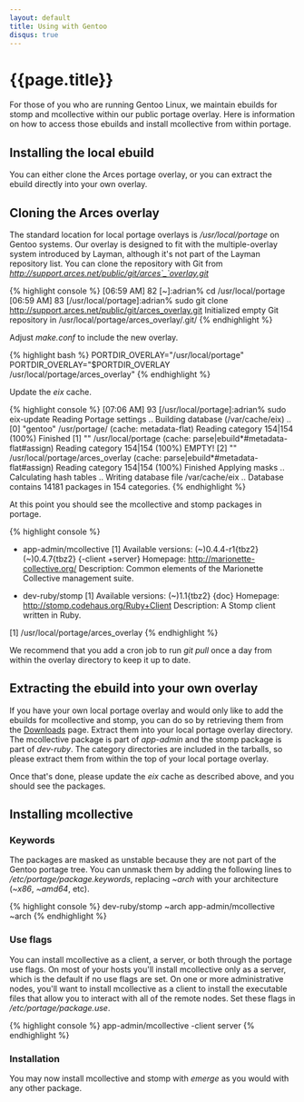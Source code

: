 ```yaml
---
layout: default
title: Using with Gentoo
disqus: true
---
```

[Downloads]: http://code.google.com/p/mcollective/downloads/list

# {{page.title}}
For those of you who are running Gentoo Linux, we maintain ebuilds for stomp and mcollective within our public portage overlay.  Here is information on how to access those ebuilds and install mcollective from within portage.

## Installing the local ebuild
You can either clone the Arces portage overlay, or you can extract the ebuild directly into your own overlay.

## Cloning the Arces overlay
The standard location for local portage overlays is _/usr/local/portage_ on Gentoo systems.  Our overlay is designed to fit with the multiple-overlay system introduced by Layman, although it's not part of the Layman repository list.  You can clone the repository with Git from _http://support.arces.net/public/git/arces`_`overlay.git_

{% highlight console %}
[06:59 AM] 82 [~]:adrian% cd /usr/local/portage
[06:59 AM] 83 [/usr/local/portage]:adrian% sudo git clone http://support.arces.net/public/git/arces_overlay.git
Initialized empty Git repository in /usr/local/portage/arces_overlay/.git/
{% endhighlight %}

Adjust _make.conf_ to include the new overlay.

{% highlight bash %}
PORTDIR_OVERLAY="/usr/local/portage"
PORTDIR_OVERLAY="$PORTDIR_OVERLAY /usr/local/portage/arces_overlay"
{% endhighlight %}

Update the _eix_ cache.

{% highlight console %}
[07:06 AM] 93 [/usr/local/portage]:adrian% sudo eix-update
Reading Portage settings ..
Building database (/var/cache/eix) ..
[0] "gentoo" /usr/portage/ (cache: metadata-flat)
     Reading category 154|154 (100%) Finished
[1] "" /usr/local/portage (cache: parse|ebuild*#metadata-flat#assign)
     Reading category 154|154 (100%) EMPTY!
[2] "" /usr/local/portage/arces_overlay (cache: parse|ebuild*#metadata-flat#assign)
     Reading category 154|154 (100%) Finished
Applying masks ..
Calculating hash tables ..
Writing database file /var/cache/eix ..
Database contains 14181 packages in 154 categories.
{% endhighlight %}

At this point you should see the mcollective and stomp packages in portage.

{% highlight console %}
* app-admin/mcollective [1]
     Available versions:  (~)0.4.4-r1{tbz2} (~)0.4.7{tbz2} {-client +server}
     Homepage:            http://marionette-collective.org/
     Description:         Common elements of the Marionette Collective management suite.

* dev-ruby/stomp [1]
     Available versions:  (~)1.1{tbz2} {doc}
     Homepage:            http://stomp.codehaus.org/Ruby+Client
     Description:         A Stomp client written in Ruby.

[1] /usr/local/portage/arces_overlay
{% endhighlight %}

We recommend that you add a cron job to run _git pull_ once a day from within the overlay directory to keep it up to date.

## Extracting the ebuild into your own overlay
If you have your own local portage overlay and would only like to add the ebuilds for mcollective and stomp, you can do so by retrieving them from the [Downloads] page.  Extract them into your local portage overlay directory.  The mcollective package is part of _app-admin_ and the stomp package is part of _dev-ruby_.  The category directories are included in the tarballs, so please extract them from within the top of your local portage overlay.

Once that's done, please update the _eix_ cache as described above, and you should see the packages.

## Installing mcollective
### Keywords
The packages are masked as unstable because they are not part of the Gentoo portage tree.  You can unmask them by adding the following lines to _/etc/portage/package.keywords_, replacing _~arch_ with your architecture (_~x86_, _~amd64_, etc).

{% highlight console %}
dev-ruby/stomp ~arch
app-admin/mcollective ~arch
{% endhighlight %}

### Use flags
You can install mcollective as a client, a server, or both through the portage use flags.  On most of your hosts you'll install mcollective only as a server, which is the default if no use flags are set.  On one or more administrative nodes, you'll want to install mcollective as a client to install the executable files that allow you to interact with all of the remote nodes.  Set these flags in _/etc/portage/package.use_.

{% highlight console %}
app-admin/mcollective -client server
{% endhighlight %}

### Installation
You may now install mcollective and stomp with _emerge_ as you would with any other package.
